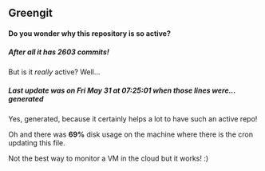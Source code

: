 ## Greengit

#### Do you wonder why this repository is so active?

##### After all it has 2603 commits!

But is it *really* active? Well...

##### Last update was on Fri May 31 at 07:25:01 when those lines were... generated

Yes, generated, because it certainly helps a lot to have such an active repo!

Oh and there was **69%** disk usage on the machine
where there is the cron updating this file.

Not the best way to monitor a VM in the cloud but it works! :)
